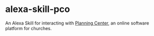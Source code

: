 # alexa-skill-pco
An Alexa Skill for interacting with [Planning Center](https://planning.center/), an online software platform for churches.
